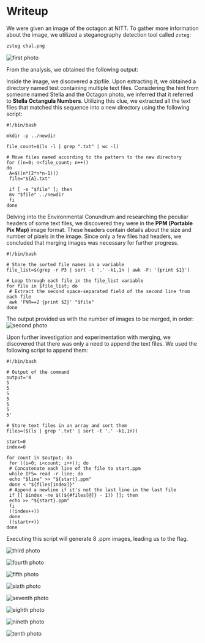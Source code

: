 # Writeup

We were given an image of the octagon at NITT. To gather more information about the image, we utilized a steganography detection tool called `zsteg`:

```bash
zsteg chal.png
```
![first photo](Pictures/1.png)

From the analysis, we obtained the following output:

Inside the image, we discovered a zipfile. Upon extracting it, we obtained a directory named test containing multiple text files. Considering the hint from someone named Stella and the Octagon photo, we inferred that it referred to **Stella Octangula Numbers**. Utilizing this clue, we extracted all the text files that matched this sequence into a new directory using the following script:
```
#!/bin/bash

mkdir -p ../newdir

file_count=$(ls -l | grep ".txt" | wc -l)

# Move files named according to the pattern to the new directory
for ((n=0; n<file_count; n++))
do
 A=$((n*(2*n*n-1)))
 file="${A}.txt"

 if [ -e "$file" ]; then
 mv "$file" ../newdir
 fi
done
```
Delving into the Environmental Conundrum and researching the peculiar headers of some text files, we discovered they were in the **PPM (Portable Pix Map)** image format. These headers contain details about the size and number of pixels in the image. Since only a few files had headers, we concluded that merging images was necessary for further progress.
```
#!/bin/bash

# Store the sorted file names in a variable
file_list=$(grep -r P3 | sort -t '.' -k1,1n | awk -F: '{print $1}')

# Loop through each file in the file_list variable
for file in $file_list; do
 # Extract the second space-separated field of the second line from each file
 awk 'FNR==2 {print $2}' "$file"
done
```
The output provided us with the number of images to be merged, in order:
![second photo](Pictures/2.png)

Upon further investigation and experimentation with merging, we discovered that there was only a need to append the text files. We used the following script to append them:
```
#!/bin/bash

# Output of the command
output='4
5
5
5
5
5
5
5'

# Store text files in an array and sort them
files=($(ls | grep '.txt' | sort -t '.' -k1,1n))

start=0
index=0

for count in $output; do
 for ((i=0; i<count; i++)); do
 # Concatenate each line of the file to start.ppm
 while IFS= read -r line; do
 echo "$line" >> "${start}.ppm"
 done < "${files[index]}"
 # Append a newline if it's not the last line in the last file
 if [[ $index -ne $((${#files[@]} - 1)) ]]; then
 echo >> "${start}.ppm"
 fi
 ((index++))
 done
 ((start++))
done
```
Executing this script will generate 8 .ppm images, leading us to the flag.

![third photo](Pictures/3.png)

![fourth photo](Pictures/4.png)

![fifth photo](Pictures/5.png)

![sixth photo](Pictures/6.png)

![seventh photo](Pictures/7.png)

![eighth photo](Pictures/8.png)

![nineth photo](Pictures/9.png)

![tenth photo](Pictures/10.png)








